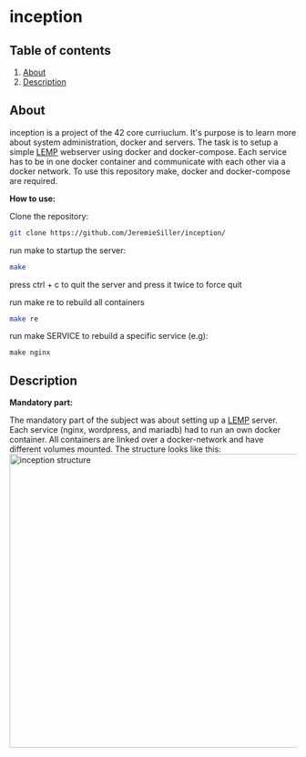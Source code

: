 # inception

## Table of contents

1. [About](#about)
2. [Description](#description)

## About
inception is a project of the 42 core curriuclum. It's purpose is to learn more about system administration, docker and servers. 
The task is to setup a simple [LEMP] webserver using docker and docker-compose. Each service has to be in one docker container and communicate with each other via 
a docker network.
To use this repository make, docker and docker-compose are required.

**How to use:**

Clone the repository:
```bash 
git clone https://github.com/JeremieSiller/inception/
```
run make to startup the server:
```bash
make
```
press ctrl + c to quit the server and press it twice to force quit

run make re to rebuild all containers
``` bash
make re
```
run make SERVICE to rebuild a specific service (e.g):
```
make nginx
```

## Description
**Mandatory part:**

The mandatory part of the subject was about setting up a [LEMP] server. Each service (nginx, wordpress, and mariadb) had to run an own docker container.
All containers are linked over a docker-network and have different volumes mounted. The structure looks like this:
<img width="516" alt="inception structure" src="https://user-images.githubusercontent.com/83188617/154948111-0615a5d3-e90c-4dad-ab75-12c0642994f6.png">

##

[LEMP]: https://www.thomas-krenn.com/de/wiki/NGINX_-_LEMP_Server_-_Installation_Ubuntu_18.04
